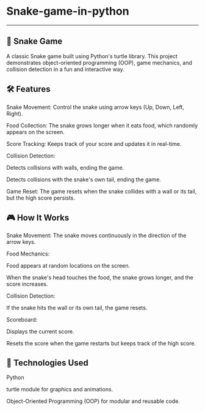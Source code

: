 # Snake-game-in-python
----------------------------------------------------------------------------------------------------------------------------
## 🐍 Snake Game
A classic Snake game built using Python's turtle library. This project demonstrates object-oriented programming (OOP), game mechanics, and collision detection in a fun and interactive way.

## 🛠️ Features
Snake Movement: Control the snake using arrow keys (Up, Down, Left, Right).

Food Collection: The snake grows longer when it eats food, which randomly appears on the screen.

Score Tracking: Keeps track of your score and updates it in real-time.

Collision Detection:

Detects collisions with walls, ending the game.

Detects collisions with the snake's own tail, ending the game.

Game Reset: The game resets when the snake collides with a wall or its tail, but the high score persists.

## 🎮 How It Works
Snake Movement: The snake moves continuously in the direction of the arrow keys.

Food Mechanics:

Food appears at random locations on the screen.

When the snake's head touches the food, the snake grows longer, and the score increases.

Collision Detection:

If the snake hits the wall or its own tail, the game resets.

Scoreboard:

Displays the current score.

Resets the score when the game restarts but keeps track of the high score.

## 🧰 Technologies Used
Python

turtle module for graphics and animations.

Object-Oriented Programming (OOP) for modular and reusable code.
